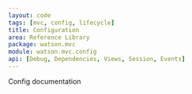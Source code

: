 ```yaml
---
layout: code
tags: [mvc, config, lifecycle]
title: Configuration
area: Reference Library
package: watson.mvc
module: watson.mvc.config
api: [Debug, Dependencies, Views, Session, Events]
---
```


Config documentation